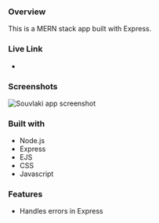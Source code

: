 ### Overview

This is a MERN stack app built with Express. 

### Live Link

- 

### Screenshots

![Souvlaki app screenshot](/public/img/souvlaki-screenshot.png)

### Built with

- Node.js
- Express
- EJS
- CSS
- Javascript

### Features
- Handles errors in Express
